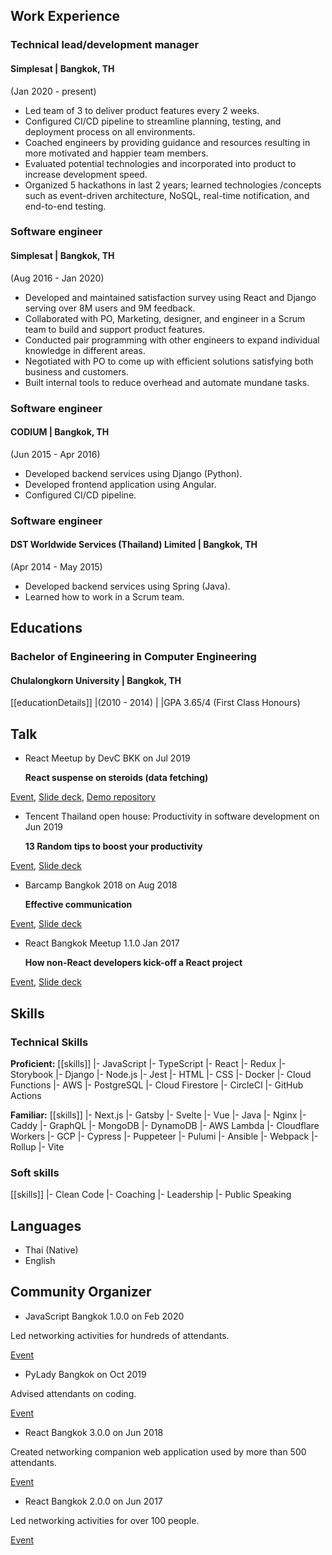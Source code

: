 ## Work Experience

### Technical lead/development manager

#### Simplesat <span class="font-soft">| Bangkok, TH</span>

<span class="font-soft">(Jan 2020 - present)</span>

- Led team of 3 to deliver product features every 2 weeks.
- Configured CI/CD pipeline to streamline planning, testing, and deployment process on all environments.
- Coached engineers by providing guidance and resources resulting in more motivated and happier team members.
- Evaluated potential technologies and incorporated into product to increase development speed.
- Organized 5 hackathons in last 2 years; learned technologies /concepts such as event-driven architecture, NoSQL, real-time notification, and end-to-end testing.

### Software engineer

#### Simplesat <span class="font-soft">| Bangkok, TH</span>

<span class="font-soft">(Aug 2016 - Jan 2020)</span>

- Developed and maintained satisfaction survey using React and Django serving over 8M users and 9M feedback.
- Collaborated with PO, Marketing, designer, and engineer in a Scrum team to build and support product features.
- Conducted pair programming with other engineers to expand individual knowledge in different areas.
- Negotiated with PO to come up with efficient solutions satisfying both business and customers.
- Built internal tools to reduce overhead and automate mundane tasks.

### Software engineer

#### CODIUM <span class="font-soft">| Bangkok, TH</span>

<span class="font-soft">(Jun 2015 - Apr 2016)</span>

- Developed backend services using Django (Python).
- Developed frontend application using Angular.
- Configured CI/CD pipeline.

### Software engineer

#### DST Worldwide Services (Thailand) Limited <span class="font-soft">| Bangkok, TH</span>

<span class="font-soft">(Apr 2014 - May 2015)</span>

- Developed backend services using Spring (Java).
- Learned how to work in a Scrum team.

## Educations

### Bachelor of Engineering in Computer Engineering

#### Chulalongkorn University <span class="font-soft">| Bangkok, TH</span>

[[educationDetails]]
|(2010 - 2014)
|
|GPA 3.65/4 (First Class Honours)

## Talk

- React Meetup by DevC BKK on Jul 2019

  **React suspense on steroids (data fetching)**

[Event](https://www.facebook.com/events/860921194279546/), [Slide deck](https://docs.google.com/presentation/d/1XyBmTglHlI4-IB0CbkeflBTyigjnVC4c_qiAyQO2BS4/edit), [Demo repository](https://github.com/WiNloSt/devc-react-suspense/tree/suspend)

- Tencent Thailand open house: Productivity in software development on Jun 2019

  **13 Random tips to boost your productivity**

[Event](https://www.eventpop.me/e/4745), [Slide deck](https://docs.google.com/presentation/d/1udL5AYZxu4VjomkeVp-rzb4I_DioTUsEr5IJ9d70kyY/edit#slide=id.p4)

- Barcamp Bangkok 2018 on Aug 2018

  **Effective communication**

[Event](https://www.barcampbangkok.org/barcamp-bangkok-2018-at-tk-park/), [Slide deck](https://docs.google.com/presentation/d/1tMgemG9-5Q3KrizzmqM6KF6z0dCMfpDrBIzCrL0hDks/edit)

- React Bangkok Meetup 1.1.0 Jan 2017

  **How non-React developers kick-off a React project**

[Event](https://www.eventpop.me/e/1363), [Slide deck](https://docs.google.com/presentation/d/1Qi8PovLsy4wy6LM5vKXgL473C6AoItwMl-d7JhtLdvk/edit#slide=id.gc6f919934_0_0)

## Skills

### Technical Skills

**Proficient:**
[[skills]]
|- JavaScript
|- TypeScript
|- React
|- Redux
|- Storybook
|- Django
|- Node.js
|- Jest
|- HTML
|- CSS
|- Docker
|- Cloud Functions
|- AWS
|- PostgreSQL
|- Cloud Firestore
|- CircleCI
|- GitHub Actions

**Familiar:**
[[skills]]
|- Next.js
|- Gatsby
|- Svelte
|- Vue
|- Java
|- Nginx
|- Caddy
|- GraphQL
|- MongoDB
|- DynamoDB
|- AWS Lambda
|- Cloudflare Workers
|- GCP
|- Cypress
|- Puppeteer
|- Pulumi
|- Ansible
|- Webpack
|- Rollup
|- Vite

### Soft skills

[[skills]]
|- Clean Code
|- Coaching
|- Leadership
|- Public Speaking

## Languages

- Thai (Native)
- English

## Community Organizer

- JavaScript Bangkok 1.0.0 on Feb 2020

Led networking activities for hundreds of attendants.

[Event](https://javascriptbangkok.com/)

- PyLady Bangkok on Oct 2019

Advised attendants on coding.

[Event](https://www.eventpop.me/e/7078-pyladiesbkk)

- React Bangkok 3.0.0 on Jun 2018

Created networking companion web application used by more than 500 attendants.

[Event](https://www.eventpop.me/e/3607-react-bangkok-3-0-0)

- React Bangkok 2.0.0 on Jun 2017

Led networking activities for over 100 people.

[Event](https://www.eventpop.me/e/1809-react-bangkok-2-0-0)
